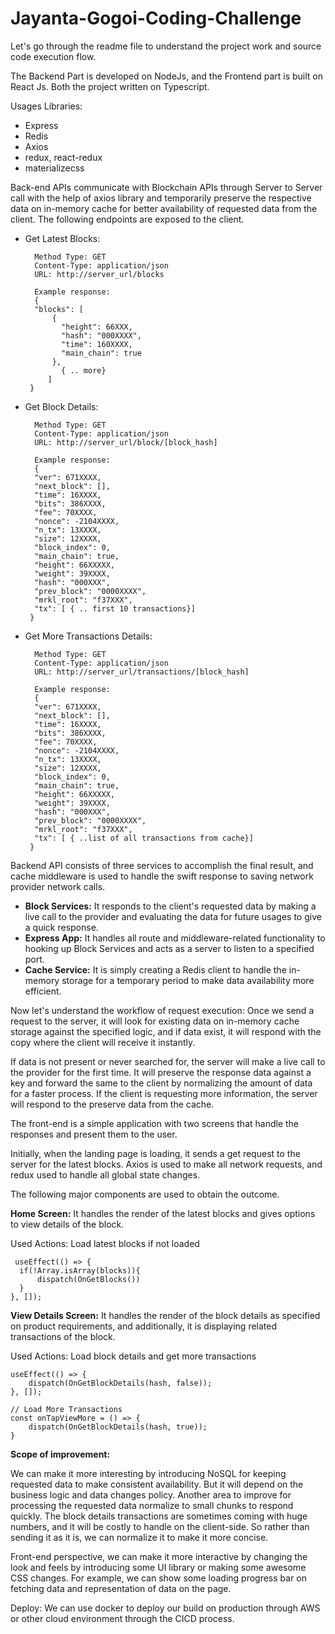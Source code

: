 # Jayanta-Gogoi-Coding-Challenge

Let's go through the readme file to understand the project work and source code execution flow.

The Backend Part is developed on NodeJs, and the Frontend part is built on  React Js. Both the project written on Typescript.

Usages Libraries:
- Express
- Redis
- Axios
- redux, react-redux
- materializecss

Back-end APIs communicate with Blockchain APIs through Server to Server call with the help of axios library and temporarily preserve the respective data on in-memory cache for better availability of requested data from the client. The following endpoints are exposed to the client.

- Get Latest Blocks:  
    
		Method Type: GET
		Content-Type: application/json
		URL: http://server_url/blocks
		
		Example response:
		{
        "blocks": [
            {
              "height": 66XXX,
              "hash": "000XXXX",
              "time": 160XXXX,
              "main_chain": true
            },
	          { .. more}
           ]
       }

- Get Block Details:  
    
		Method Type: GET
		Content-Type: application/json
		URL: http://server_url/block/[block_hash]
		
		Example response:
		{
        "ver": 671XXXX,
        "next_block": [],
        "time": 16XXXX,
        "bits": 386XXXX,
        "fee": 70XXXX,
        "nonce": -2104XXXX,
        "n_tx": 13XXXX,
        "size": 12XXXX,
        "block_index": 0,
        "main_chain": true,
        "height": 66XXXXX,
        "weight": 39XXXX,
        "hash": "000XXX",
        "prev_block": "0000XXXX",
        "mrkl_root": "f37XXX",
        "tx": [ { .. first 10 transactions}]
       }

- Get More Transactions Details:  
    
		Method Type: GET
		Content-Type: application/json
		URL: http://server_url/transactions/[block_hash]
		
		Example response:
		{
        "ver": 671XXXX,
        "next_block": [],
        "time": 16XXXX,
        "bits": 386XXXX,
        "fee": 70XXXX,
        "nonce": -2104XXXX,
        "n_tx": 13XXXX,
        "size": 12XXXX,
        "block_index": 0,
        "main_chain": true,
        "height": 66XXXXX,
        "weight": 39XXXX,
        "hash": "000XXX",
        "prev_block": "0000XXXX",
        "mrkl_root": "f37XXX",
        "tx": [ { ..list of all transactions from cache}]
       }

Backend API consists of three services to accomplish the final result, and cache middleware is used to handle the swift response to saving network provider network calls.

- <b>Block Services:</b>  It responds to the client's requested data by making a live call to the provider and evaluating the data for future usages to give a quick response.
- <b>Express App:</b> It handles all route and middleware-related functionality to hooking up Block Services and acts as a server to listen to a specified port.
- <b>Cache Service:</b> It is simply creating a Redis client to handle the in-memory storage for a temporary period to make data availability more efficient. 

Now let's understand the workflow of request execution:
Once we send a request to the server, it will look for existing data on in-memory cache storage against the specified logic, and if data exist, it will respond with the copy where the client will receive it instantly. 

If data is not present or never searched for, the server will make a live call to the provider for the first time. It will preserve the response data against a key and forward the same to the client by normalizing the amount of data for a faster process. If the client is requesting more information, the server will respond to the preserve data from the cache.

The front-end is a simple application with two screens that handle the responses and present them to the user.

Initially, when the landing page is loading, it sends a get request to the server for the latest blocks. Axios is used to make all network requests, and redux used to handle all global state changes. 

The following major components are used to obtain the outcome.
  
<b>Home Screen:</b>  It handles the render of the latest blocks and gives options to view details of the block.

Used Actions: Load latest blocks if not loaded

     useEffect(() => {
      if(!Array.isArray(blocks)){
          dispatch(OnGetBlocks())
      }     
    }, []);

<b>View Details Screen:</b> It handles the render of the block details as specified on product requirements, and additionally, it is displaying related transactions of the block.

Used Actions: Load  block details and get more transactions

    useEffect(() => {
        dispatch(OnGetBlockDetails(hash, false));
    }, []);

    // Load More Transactions
    const onTapViewMore = () => {
        dispatch(OnGetBlockDetails(hash, true));
    }

<b>Scope of improvement:</b>

We can make it more interesting by introducing NoSQL for keeping requested data to make consistent availability. But it will depend on the business logic and data changes policy. 
Another area to improve for processing the requested data normalize to small chunks to respond quickly. The block details transactions are sometimes coming with huge numbers, and it will be costly to handle on the client-side. So rather than sending it as it is, we can normalize it to make it more concise.

Front-end perspective, we can make it more interactive by changing the look and feels by introducing some UI library or making some awesome CSS changes.  For example, we can show some loading progress bar on fetching data and representation of data on the page.

Deploy: We can use docker to deploy our build on production through AWS or other cloud environment through the CICD process.
